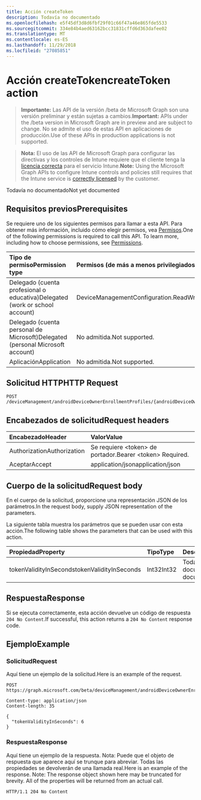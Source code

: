 ```yaml
---
title: Acción createToken
description: Todavía no documentado
ms.openlocfilehash: e5f45df3d8d6fbf29f01c66f47a46e865fde5533
ms.sourcegitcommit: 334e84b4aed63162bcc31831cffd6d363dafee02
ms.translationtype: MT
ms.contentlocale: es-ES
ms.lasthandoff: 11/29/2018
ms.locfileid: "27085851"
---
```

# <a name="createtoken-action"></a><span data-ttu-id="7c26e-103">Acción createToken</span><span class="sxs-lookup"><span data-stu-id="7c26e-103">createToken action</span></span>

> <span data-ttu-id="7c26e-104">**Importante:** Las API de la versión /beta de Microsoft Graph son una versión preliminar y están sujetas a cambios.</span><span class="sxs-lookup"><span data-stu-id="7c26e-104">**Important:** APIs under the /beta version in Microsoft Graph are in preview and are subject to change.</span></span> <span data-ttu-id="7c26e-105">No se admite el uso de estas API en aplicaciones de producción.</span><span class="sxs-lookup"><span data-stu-id="7c26e-105">Use of these APIs in production applications is not supported.</span></span>

> <span data-ttu-id="7c26e-106">**Nota:** El uso de las API de Microsoft Graph para configurar las directivas y los controles de Intune requiere que el cliente tenga la [licencia correcta](https://go.microsoft.com/fwlink/?linkid=839381) para el servicio Intune.</span><span class="sxs-lookup"><span data-stu-id="7c26e-106">**Note:** Using the Microsoft Graph APIs to configure Intune controls and policies still requires that the Intune service is [correctly licensed](https://go.microsoft.com/fwlink/?linkid=839381) by the customer.</span></span>

<span data-ttu-id="7c26e-107">Todavía no documentado</span><span class="sxs-lookup"><span data-stu-id="7c26e-107">Not yet documented</span></span>
## <a name="prerequisites"></a><span data-ttu-id="7c26e-108">Requisitos previos</span><span class="sxs-lookup"><span data-stu-id="7c26e-108">Prerequisites</span></span>
<span data-ttu-id="7c26e-p102">Se requiere uno de los siguientes permisos para llamar a esta API. Para obtener más información, incluido cómo elegir permisos, vea [Permisos](/graph/permissions-reference).</span><span class="sxs-lookup"><span data-stu-id="7c26e-p102">One of the following permissions is required to call this API. To learn more, including how to choose permissions, see [Permissions](/graph/permissions-reference).</span></span>

|<span data-ttu-id="7c26e-111">Tipo de permiso</span><span class="sxs-lookup"><span data-stu-id="7c26e-111">Permission type</span></span>|<span data-ttu-id="7c26e-112">Permisos (de más a menos privilegiados)</span><span class="sxs-lookup"><span data-stu-id="7c26e-112">Permissions (from most to least privileged)</span></span>|
|:---|:---|
|<span data-ttu-id="7c26e-113">Delegado (cuenta profesional o educativa)</span><span class="sxs-lookup"><span data-stu-id="7c26e-113">Delegated (work or school account)</span></span>|<span data-ttu-id="7c26e-114">DeviceManagementConfiguration.ReadWrite.All</span><span class="sxs-lookup"><span data-stu-id="7c26e-114">DeviceManagementConfiguration.ReadWrite.All</span></span>|
|<span data-ttu-id="7c26e-115">Delegado (cuenta personal de Microsoft)</span><span class="sxs-lookup"><span data-stu-id="7c26e-115">Delegated (personal Microsoft account)</span></span>|<span data-ttu-id="7c26e-116">No admitida.</span><span class="sxs-lookup"><span data-stu-id="7c26e-116">Not supported.</span></span>|
|<span data-ttu-id="7c26e-117">Aplicación</span><span class="sxs-lookup"><span data-stu-id="7c26e-117">Application</span></span>|<span data-ttu-id="7c26e-118">No admitida.</span><span class="sxs-lookup"><span data-stu-id="7c26e-118">Not supported.</span></span>|

## <a name="http-request"></a><span data-ttu-id="7c26e-119">Solicitud HTTP</span><span class="sxs-lookup"><span data-stu-id="7c26e-119">HTTP Request</span></span>
<!-- {
  "blockType": "ignored"
}
-->
``` http
POST /deviceManagement/androidDeviceOwnerEnrollmentProfiles/{androidDeviceOwnerEnrollmentProfileId}/createToken
```

## <a name="request-headers"></a><span data-ttu-id="7c26e-120">Encabezados de solicitud</span><span class="sxs-lookup"><span data-stu-id="7c26e-120">Request headers</span></span>
|<span data-ttu-id="7c26e-121">Encabezado</span><span class="sxs-lookup"><span data-stu-id="7c26e-121">Header</span></span>|<span data-ttu-id="7c26e-122">Valor</span><span class="sxs-lookup"><span data-stu-id="7c26e-122">Value</span></span>|
|:---|:---|
|<span data-ttu-id="7c26e-123">Authorization</span><span class="sxs-lookup"><span data-stu-id="7c26e-123">Authorization</span></span>|<span data-ttu-id="7c26e-124">Se requiere &lt;token&gt; de portador.</span><span class="sxs-lookup"><span data-stu-id="7c26e-124">Bearer &lt;token&gt; Required.</span></span>|
|<span data-ttu-id="7c26e-125">Aceptar</span><span class="sxs-lookup"><span data-stu-id="7c26e-125">Accept</span></span>|<span data-ttu-id="7c26e-126">application/json</span><span class="sxs-lookup"><span data-stu-id="7c26e-126">application/json</span></span>|

## <a name="request-body"></a><span data-ttu-id="7c26e-127">Cuerpo de la solicitud</span><span class="sxs-lookup"><span data-stu-id="7c26e-127">Request body</span></span>
<span data-ttu-id="7c26e-128">En el cuerpo de la solicitud, proporcione una representación JSON de los parámetros.</span><span class="sxs-lookup"><span data-stu-id="7c26e-128">In the request body, supply JSON representation of the parameters.</span></span>

<span data-ttu-id="7c26e-129">La siguiente tabla muestra los parámetros que se pueden usar con esta acción.</span><span class="sxs-lookup"><span data-stu-id="7c26e-129">The following table shows the parameters that can be used with this action.</span></span>

|<span data-ttu-id="7c26e-130">Propiedad</span><span class="sxs-lookup"><span data-stu-id="7c26e-130">Property</span></span>|<span data-ttu-id="7c26e-131">Tipo</span><span class="sxs-lookup"><span data-stu-id="7c26e-131">Type</span></span>|<span data-ttu-id="7c26e-132">Descripción</span><span class="sxs-lookup"><span data-stu-id="7c26e-132">Description</span></span>|
|:---|:---|:---|
|<span data-ttu-id="7c26e-133">tokenValidityInSeconds</span><span class="sxs-lookup"><span data-stu-id="7c26e-133">tokenValidityInSeconds</span></span>|<span data-ttu-id="7c26e-134">Int32</span><span class="sxs-lookup"><span data-stu-id="7c26e-134">Int32</span></span>|<span data-ttu-id="7c26e-135">Todavía no documentado</span><span class="sxs-lookup"><span data-stu-id="7c26e-135">Not yet documented</span></span>|



## <a name="response"></a><span data-ttu-id="7c26e-136">Respuesta</span><span class="sxs-lookup"><span data-stu-id="7c26e-136">Response</span></span>
<span data-ttu-id="7c26e-137">Si se ejecuta correctamente, esta acción devuelve un código de respuesta `204 No Content`.</span><span class="sxs-lookup"><span data-stu-id="7c26e-137">If successful, this action returns a `204 No Content` response code.</span></span>

## <a name="example"></a><span data-ttu-id="7c26e-138">Ejemplo</span><span class="sxs-lookup"><span data-stu-id="7c26e-138">Example</span></span>
### <a name="request"></a><span data-ttu-id="7c26e-139">Solicitud</span><span class="sxs-lookup"><span data-stu-id="7c26e-139">Request</span></span>
<span data-ttu-id="7c26e-140">Aquí tiene un ejemplo de la solicitud.</span><span class="sxs-lookup"><span data-stu-id="7c26e-140">Here is an example of the request.</span></span>
``` http
POST https://graph.microsoft.com/beta/deviceManagement/androidDeviceOwnerEnrollmentProfiles/{androidDeviceOwnerEnrollmentProfileId}/createToken

Content-type: application/json
Content-length: 35

{
  "tokenValidityInSeconds": 6
}
```

### <a name="response"></a><span data-ttu-id="7c26e-141">Respuesta</span><span class="sxs-lookup"><span data-stu-id="7c26e-141">Response</span></span>
<span data-ttu-id="7c26e-p103">Aquí tiene un ejemplo de la respuesta. Nota: Puede que el objeto de respuesta que aparece aquí se trunque para abreviar. Todas las propiedades se devolverán de una llamada real.</span><span class="sxs-lookup"><span data-stu-id="7c26e-p103">Here is an example of the response. Note: The response object shown here may be truncated for brevity. All of the properties will be returned from an actual call.</span></span>
``` http
HTTP/1.1 204 No Content
```





